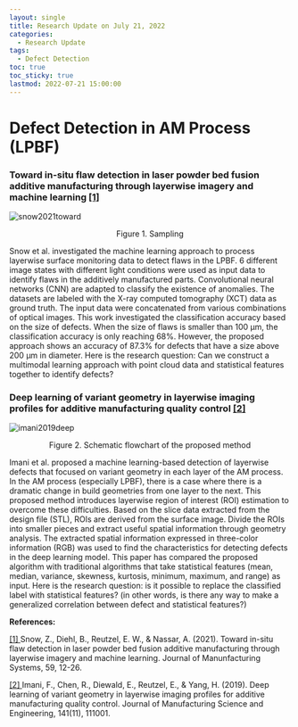 ```yaml
---
layout: single
title: Research Update on July 21, 2022
categories: 
  - Research Update
tags:       
  - Defect Detection
toc: true
toc_sticky: true
lastmod: 2022-07-21 15:00:00
---
```


# Defect Detection in AM Process (LPBF)


### Toward in-situ flaw detection in laser powder bed fusion additive manufacturing through layerwise imagery and machine learning <b id="a1">[[1]](#f1)</b>
![snow2021toward](https://user-images.githubusercontent.com/15663593/180334993-3b279f3d-b7fe-401f-a4b1-5b7a8d6ba659.png)
<p align="center"> Figure 1. Sampling </p>

Snow et al. investigated the machine learning approach to process layerwise surface monitoring data to detect flaws in the LPBF. 6 different image states with different light conditions were used as input data to identify flaws in the additively manufactured parts. Convolutional neural networks (CNN) are adapted to classify the existence of anomalies. The datasets are labeled with the X-ray computed tomography (XCT) data as ground truth. The input data were concatenated from various combinations of optical images. This work investigated the classification accuracy based on the size of defects. When the size of flaws is smaller than 100 µm, the classification accuracy is only reaching 68%. However, the proposed approach shows an accuracy of 87.3% for defects that have a size above 200 µm in diameter. Here is the research question: Can we construct a multimodal learning approach with point cloud data and statistical features together to identify defects?


### Deep learning of variant geometry in layerwise imaging profiles for additive manufacturing quality control <b id="a2">[[2]](#f2)</b>
![imani2019deep](https://user-images.githubusercontent.com/15663593/180366725-743df8d9-2aa5-4e66-aa4e-e8f9cbf57bc4.png)
<p align="center"> Figure 2. Schematic flowchart of the proposed method </p>
Imani et al. proposed a machine learning-based detection of layerwise defects that focused on variant geometry in each layer of the AM process. In the AM process (especially LPBF), there is a case where there is a dramatic change in build geometries from one layer to the next. This proposed method introduces layerwise region of interest (ROI) estimation to overcome these difficulties. Based on the slice data extracted from the design file (STL), ROIs are derived from the surface image. Divide the ROIs into smaller pieces and extract useful spatial information through geometry analysis. The extracted spatial information expressed in three-color information (RGB) was used to find the characteristics for detecting defects in the deep learning model. This paper has compared the proposed algorithm with traditional algorithms that take statistical features (mean, median, variance, skewness, kurtosis, minimum, maximum, and range) as input. Here is the research question: is it possible to replace the classified label with statistical features? (in other words, is there any way to make a generalized correlation between defect and statistical features?)


**References:**

<b id="f1"></b>[[1] ](#a1)Snow, Z., Diehl, B., Reutzel, E. W., & Nassar, A. (2021). Toward in-situ flaw detection in laser powder bed fusion additive manufacturing through layerwise imagery and machine learning. Journal of Manunfacturing Systems, 59, 12-26.

<b id="f2"></b>[[2] ](#a2) Imani, F., Chen, R., Diewald, E., Reutzel, E., & Yang, H. (2019). Deep learning of variant geometry in layerwise imaging profiles for additive manufacturing quality control. Journal of Manufacturing Science and Engineering, 141(11), 111001.
